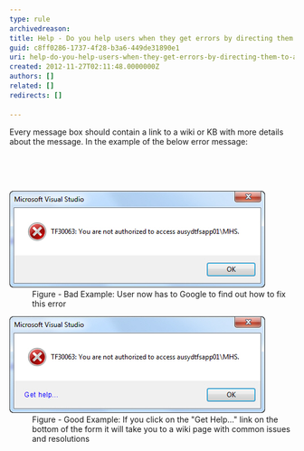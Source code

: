 ```yaml
---
type: rule
archivedreason: 
title: Help - Do you help users when they get errors by directing them to a wiki or KB?
guid: c8ff0286-1737-4f28-b3a6-449de31890e1
uri: help-do-you-help-users-when-they-get-errors-by-directing-them-to-a-wiki-or-kb
created: 2012-11-27T02:11:48.0000000Z
authors: []
related: []
redirects: []

---
```



<p>Every message box should contain a link to a wiki or KB with more details about the message. In the example of the below error message:</p>
<br><excerpt class='endintro'></excerpt><br>
​<dl class="badImage"><dt><img src="../../assets/NoDirectForError.jpg" alt="No direct for this error" /></dt>
<dd>Figure - Bad Example: User now has to Google to find out how to fix this error</dd></dl>
<dl class="goodImage"><dt><img src="../../assets/DirectForError.jpg" alt="Direct for this error" /></dt>
<dd>Figure - Good Example: If you click on the "Get Help..." link on the bottom of the form it will take you to a wiki page with common issues and resolutions</dd></dl>



